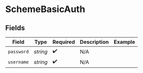 # SchemeBasicAuth


## Fields

| Field              | Type               | Required           | Description        | Example            |
| ------------------ | ------------------ | ------------------ | ------------------ | ------------------ |
| `password`         | *string*           | :heavy_check_mark: | N/A                |                    |
| `username`         | *string*           | :heavy_check_mark: | N/A                |                    |